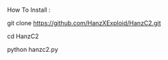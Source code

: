 How To Install : 

git clone https://github.com/HanzXExploid/HanzC2.git

cd HanzC2

python hanzc2.py
